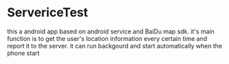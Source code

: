 # ServericeTest
this a android app based on android service and BaiDu map sdk. 
it's main function is to get the user's location information every certain time and report it to the server.
it can run backgourd and start automatically when the phone start
